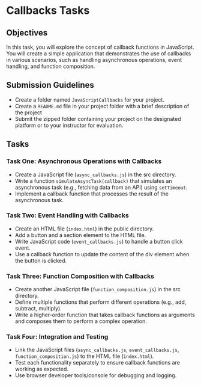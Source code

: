 # Callbacks Tasks

## Objectives
In this task, you will explore the concept of callback functions in JavaScript. You will create a simple application that demonstrates the use of callbacks in various scenarios, such as handling asynchronous operations, event handling, and function composition.

## Submission Guidelines
- Create a folder named `JavaScriptCallbacks` for your project.
- Create a `README.md` file in your project folder with a brief description of the project
- Submit the zipped folder containing your project on the designated platform or to your instructor for evaluation.

## Tasks
### Task One: Asynchronous Operations with Callbacks
- Create a JavaScript file (`async_callbacks.js`) in the src directory.
- Write a function `simulateAsyncTask(callback)` that simulates an asynchronous task (e.g., fetching data from an API) using `setTimeout`.
- Implement a callback function that processes the result of the asynchronous task.

### Task Two: Event Handling with Callbacks
- Create an HTML file (`index.html`) in the public directory.
- Add a button and a section element to the HTML file.
- Write JavaScript code (`event_callbacks.js`) to handle a button click event.
- Use a callback function to update the content of the div element when the button is clicked.

### Task Three: Function Composition with Callbacks
- Create another JavaScript file (`function_composition.js`) in the src directory.
- Define multiple functions that perform different operations (e.g., add, subtract, multiply).
- Write a higher-order function that takes callback functions as arguments and composes them to perform a complex operation.

### Task Four: Integration and Testing
- Link the JavaScript files (`async_callbacks.js`, `event_callbacks.js`, `function_composition.js`) to the HTML file (`index.html`).
- Test each functionality separately to ensure callback functions are working as expected.
- Use browser developer tools/console for debugging and logging.

